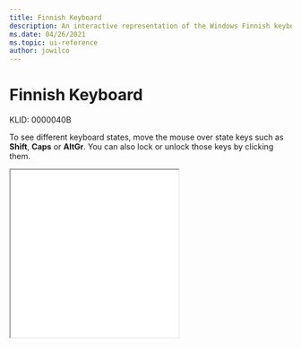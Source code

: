 ```yaml
---
title: Finnish Keyboard
description: An interactive representation of the Windows Finnish keyboard. To see different keyboard states, click or move the mouse over the state keys.
ms.date: 04/26/2021
ms.topic: ui-reference
author: jowilco
---
```


# Finnish Keyboard

KLID: 0000040B

To see different keyboard states, move the mouse over state keys such as **Shift**, **Caps** or **AltGr**. You can also lock or unlock those keys by clicking them.

<iframe src="kbdfi.html" height="300"></iframe>
